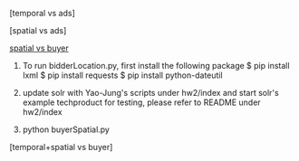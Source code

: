 
[temporal vs ads]

[spatial vs ads]

[spatial vs buyer]

[spatial vs buyer]: bidderLocation.py
  1. To run bidderLocation.py, first install the following package
     $ pip install lxml
     $ pip install requests
     $ pip install python-dateutil
  
  2. update solr with Yao-Jung's scripts under hw2/index and 
     start solr's example techproduct for testing, please refer to README under hw2/index
 
  3. python buyerSpatial.py

[temporal+spatial vs buyer]

